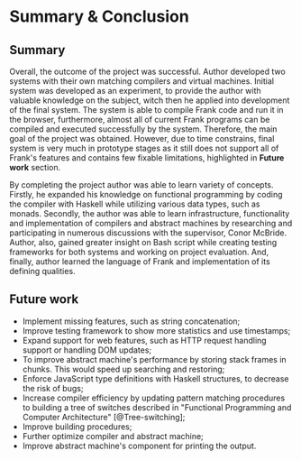 # Summary & Conclusion

## Summary

Overall, the outcome of the project was successful. Author developed two systems with their
own matching compilers and virtual machines. Initial system was developed as an experiment, to provide
the author with valuable knowledge on the subject, witch then he applied into development of the final
system. The system is able to compile Frank code and run it in the browser, furthermore, almost all of
current Frank programs can be compiled and executed successfully by the system. Therefore, the 
main goal of the project was obtained. However, due to time constrains, final system is very much
in prototype stages as it still does not support all of Frank's features and contains few
fixable limitations, highlighted in **Future work** section. 

By completing the project author was able to learn variety of concepts. Firstly, he expanded his
knowledge on functional programming by coding the compiler with Haskell
while utilizing various data types, such as monads. Secondly, the author was able to learn 
infrastructure, functionality and implementation of compilers and abstract machines by
researching and participating in numerous discussions with the supervisor, Conor McBride. Author,
also, gained greater insight on Bash script while creating testing frameworks for both systems and
working on project evaluation. And, finally, author learned the language of Frank and implementation of
its defining qualities. 
 


## Future work

* Implement missing features, such as string concatenation;
* Improve testing framework to show more statistics and use timestamps;
* Expand support for web features, such as HTTP request handling support or handling DOM updates;
* To improve abstract machine's performance by storing stack frames in chunks. This would speed up
  searching and restoring;
* Enforce JavaScript type definitions with Haskell structures, to decrease the risk of bugs;
* Increase compiler efficiency by updating pattern matching procedures to building a tree
  of switches described in "Functional Programming and Computer Architecture" [@Tree-switching];
* Improve building procedures;
* Further optimize compiler and abstract machine;
* Improve abstract machine's component for printing the output.

